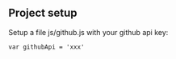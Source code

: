 ## Project setup
Setup a file js/github.js with your github api key:

```
var githubApi = 'xxx'
```
